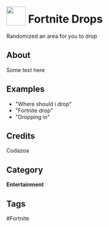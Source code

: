 # <img src="https://raw.githack.com/FortAwesome/Font-Awesome/master/svgs/solid/parachute-box.svg" card_color="#40B7FF" width="50" height="50" style="vertical-align:bottom"/> Fortnite Drops
Randomized an area for you to drop

## About
Some text here

## Examples
* "Where should i drop"
* "Fortnite drop"
* "Dropping in"

## Credits
Codazoa

## Category
**Entertainment**

## Tags
#Fortnite

